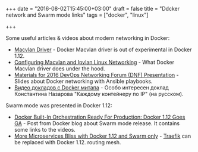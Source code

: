 +++
date = "2016-08-02T15:45:00+03:00"
draft = false
title = "Ddcker network and Swarm mode links"
tags = ["docker", "linux"]

+++

Some useful articles & videos about modern networking in Docker:

* [Macvlan Driver](https://github.com/docker/libnetwork/blob/master/docs/macvlan.md) - Docker Macvlan driver is out of experimental in Docker 1.12.
* [Configuring Macvlan and Ipvlan Linux Networking](http://networkstatic.net/configuring-macvlan-ipvlan-linux-networking/) - What Docker Macvlan driver does under the hood.
* [Materials for 2016 DevOps Networking Forum (DNF) Presentation](https://github.com/lowescott/2016-dnf-materials) - Slides about Docker networking with Ansible playbooks.
* [Видео докладов с Docker митапа](https://habrahabr.ru/company/badoo/blog/304702/) - Особо интересен доклад Константина Назарова "Каждому контейнеру по IP" (на русском).

Swarm mode was presented in Docker 1.12:

* [Docker Built-In Orchestration Ready For Production: Docker 1.12 Goes GA](https://blog.docker.com/2016/07/docker-built-in-orchestration-ready-for-production-docker-1-12-goes-ga/) - Post from Docker blog about Swarm mode release. It contains some links to the videos.
* [More Microservices Bliss with Docker 1.12 and Swarm only](http://blog.hypriot.com/post/more-microservice-bliss-with-docker-1-12/) - [Traefik](https://traefik.io/) can be replaced with Docker 1.12. routing mesh.
